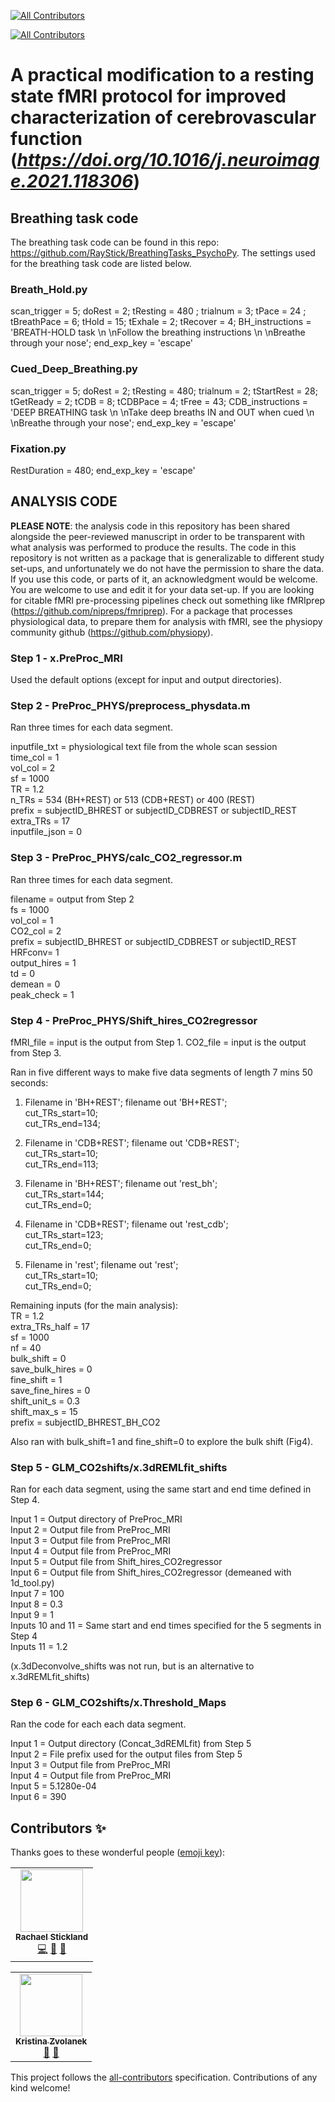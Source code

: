 <!-- ALL-CONTRIBUTORS-BADGE:START - Do not remove or modify this section -->
[![All Contributors](https://img.shields.io/badge/all_contributors-1-orange.svg?style=flat-square)](#contributors-)
<!-- ALL-CONTRIBUTORS-BADGE:END -->
[![All Contributors](https://img.shields.io/badge/all_contributors-1-orange.svg?style=flat-square)](#contributors-)
<!-- ALL-CONTRIBUTORS-BADGE:END -->

# A practical modification to a resting state fMRI protocol for improved characterization of cerebrovascular function (_https://doi.org/10.1016/j.neuroimage.2021.118306_)

## Breathing task code 

The breathing task code can be found in this repo: https://github.com/RayStick/BreathingTasks_PsychoPy. 
The settings used for the breathing task code are listed below.

### Breath_Hold.py

scan_trigger = 5; doRest = 2; tResting = 480 ; trialnum = 3; tPace = 24 ; tBreathPace = 6; tHold = 15; tExhale = 2; tRecover = 4; BH_instructions = 'BREATH-HOLD task \n \nFollow the breathing instructions \n \nBreathe through your nose'; end_exp_key = 'escape'

### Cued_Deep_Breathing.py

scan_trigger = 5; doRest = 2; tResting = 480; trialnum = 2; tStartRest = 28; tGetReady = 2; tCDB = 8; tCDBPace = 4; tFree = 43; CDB_instructions = 'DEEP BREATHING task \n \nTake deep breaths IN and OUT when cued \n \nBreathe through your nose'; end_exp_key = 'escape'

### Fixation.py

RestDuration = 480; end_exp_key = 'escape'

## ANALYSIS CODE

**PLEASE NOTE**: the analysis code in this repository has been shared alongside the peer-reviewed manuscript in order to be transparent with what analysis was performed to produce the results. The code in this repository is not written as a package that is generalizable to different study set-ups, and unfortunately we do not have the permission to share the data. If you use this code, or parts of it, an acknowledgment would be welcome. You are welcome to use and edit it for your data set-up. If you are looking for citable fMRI pre-processing pipelines check out something like fMRIprep (https://github.com/nipreps/fmriprep). For a package that processes physiological data, to prepare them for analysis with fMRI, see the physiopy community github (https://github.com/physiopy). 

### Step 1 - x.PreProc_MRI

Used the default options (except for input and output directories).

### Step 2 - PreProc_PHYS/preprocess_physdata.m

Ran three times for each data segment.

inputfile_txt = physiological text file from the whole scan session \
time_col = 1 \
vol_col = 2 \
sf = 1000 \
TR = 1.2 \
n_TRs = 534 (BH+REST) or 513 (CDB+REST) or 400 (REST) \
prefix = subjectID_BHREST or subjectID_CDBREST or subjectID_REST \
extra_TRs = 17 \
inputfile_json = 0

### Step 3 - PreProc_PHYS/calc_CO2_regressor.m

Ran three times for each data segment.

filename = output from Step 2 \
fs = 1000 \
vol_col = 1 \
CO2_col = 2 \
prefix = subjectID_BHREST or subjectID_CDBREST or subjectID_REST \
HRFconv= 1 \
output_hires = 1 \
td = 0 \
demean = 0 \
peak_check = 1

### Step 4 - PreProc_PHYS/Shift_hires_CO2regressor

fMRI_file = input is the output from Step 1.
CO2_file = input is the output from Step 3.

Ran in five different ways to make five data segments of length 7 mins 50 seconds:

1. Filename in 'BH+REST'; filename out 'BH+REST'; \
cut_TRs_start=10; \
cut_TRs_end=134;

2. Filename in 'CDB+REST'; filename out 'CDB+REST'; \
cut_TRs_start=10; \
cut_TRs_end=113;

3. Filename in 'BH+REST'; filename out 'rest_bh'; \
cut_TRs_start=144; \
cut_TRs_end=0;

4. Filename in 'CDB+REST'; filename out 'rest_cdb'; \
cut_TRs_start=123; \
cut_TRs_end=0;

5. Filename in 'rest'; filename out 'rest'; \
cut_TRs_start=10; \
cut_TRs_end=0;

Remaining inputs (for the main analysis): \
TR = 1.2 \
extra_TRs_half = 17 \
sf = 1000 \
nf = 40 \
bulk_shift = 0 \
save_bulk_hires = 0 \
fine_shift = 1 \
save_fine_hires = 0 \
shift_unit_s = 0.3 \
shift_max_s = 15 \
prefix = subjectID_BHREST_BH_CO2

Also ran with bulk_shift=1 and fine_shift=0 to explore the bulk shift (Fig4).

### Step 5  - GLM_CO2shifts/x.3dREMLfit_shifts

Ran for each data segment, using the same start and end time defined in Step 4.

Input 1 = Output directory of PreProc_MRI \
Input 2 = Output file from PreProc_MRI \
Input 3 = Output file from PreProc_MRI \
Input 4 = Output file from PreProc_MRI \
Input 5 = Output file from Shift_hires_CO2regressor \
Input 6 = Output file from Shift_hires_CO2regressor (demeaned with 1d_tool.py) \
Input 7 = 100 \
Input 8 = 0.3 \
Input 9 = 1 \
Inputs 10 and 11 = Same start and end times specified for the 5 segments in Step 4 \
Inputs 11 = 1.2

(x.3dDeconvolve_shifts was not run, but is an alternative to x.3dREMLfit_shifts)

### Step 6 - GLM_CO2shifts/x.Threshold_Maps

Ran the code for each each data segment.

Input 1 = Output directory (Concat_3dREMLfit) from Step 5 \
Input 2 = File prefix used for the output files from Step 5 \
Input 3 = Output file from PreProc_MRI \
Input 4 = Output file from PreProc_MRI \
Input 5 = 5.1280e-04 \
Input 6 = 390

## Contributors ✨

Thanks goes to these wonderful people ([emoji key](https://allcontributors.org/docs/en/emoji-key)):
<!-- ALL-CONTRIBUTORS-LIST:START - Do not remove or modify this section -->
<!-- prettier-ignore-start -->
<!-- markdownlint-disable -->
<table>
  <tbody>
    <tr>
      <td align="center"><a href="linkedin.com/in/rstickland-phd"><img src="https://avatars.githubusercontent.com/u/50215726?v=4?s=100" width="100px;" alt=""/><br /><sub><b>Rachael Stickland</b></sub></a><br /><a href="https://github.com/BrightLab-ANVIL/Stickland_NeuroImage_2021/commits?author=RayStick" title="Code">💻</a> <a href="#ideas-RayStick" title="Ideas, Planning, & Feedback">🤔</a> <a href="https://github.com/BrightLab-ANVIL/Stickland_NeuroImage_2021/commits?author=RayStick" title="Documentation">📖</a></td>
    </tr>
  </tbody>
</table>

<!-- markdownlint-restore -->
<!-- prettier-ignore-end -->

<!-- ALL-CONTRIBUTORS-LIST:END -->

<!-- ALL-CONTRIBUTORS-LIST:START - Do not remove or modify this section -->
<!-- prettier-ignore-start -->
<!-- markdownlint-disable -->
<table>
  <tbody>
    <tr>
      <td align="center"><a href="https://github.com/kristinazvolanek"><img src="https://avatars.githubusercontent.com/u/54590158?v=4?s=100" width="100px;" alt=""/><br /><sub><b>Kristina Zvolanek</b></sub></a><br /><a href="https://github.com/BrightLab-ANVIL/Stickland_NeuroImage_2021/pulls?q=is%3Apr+reviewed-by%3Akristinazvolanek" title="Reviewed Pull Requests">👀</a> <a href="#ideas-kristinazvolanek" title="Ideas, Planning, & Feedback">🤔</a></td>
    </tr>
  </tbody>
</table>

<!-- markdownlint-restore -->
<!-- prettier-ignore-end -->

<!-- ALL-CONTRIBUTORS-LIST:END -->

This project follows the [all-contributors](https://github.com/all-contributors/all-contributors) specification. Contributions of any kind welcome!
